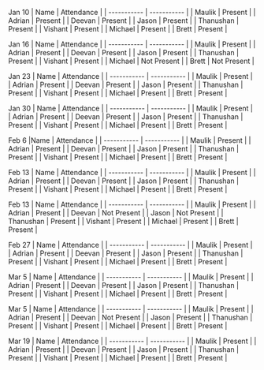 Jan 10
| Name        | Attendance  |
| ----------- | ----------- |
| Maulik      | Present     | 
| Adrian      | Present     | 
| Deevan      | Present     | 
| Jason       | Present     | 
| Thanushan   | Present     | 
| Vishant     | Present     | 
| Michael     | Present     | 
| Brett       | Present     | 

Jan 16
| Name        | Attendance  |
| ----------- | ----------- |
| Maulik      | Present     | 
| Adrian      | Present     | 
| Deevan      | Present     | 
| Jason       | Present     | 
| Thanushan   | Present     | 
| Vishant     | Present     | 
| Michael     | Not Present | 
| Brett       | Not Present | 

Jan 23
| Name        | Attendance  |
| ----------- | ----------- |
| Maulik      | Present     | 
| Adrian      | Present     | 
| Deevan      | Present     | 
| Jason       | Present     | 
| Thanushan   | Present     | 
| Vishant     | Present     | 
| Michael     | Present     | 
| Brett       | Present     | 

Jan 30
| Name        | Attendance  |
| ----------- | ----------- |
| Maulik      | Present     | 
| Adrian      | Present     | 
| Deevan      | Present     | 
| Jason       | Present     | 
| Thanushan   | Present     | 
| Vishant     | Present     | 
| Michael     | Present     | 
| Brett       | Present     | 

Feb 6
|Name        | Attendance  |
| ----------- | ----------- |
| Maulik      | Present     | 
| Adrian      | Present     | 
| Deevan      | Present     | 
| Jason       | Present     | 
| Thanushan   | Present     | 
| Vishant     | Present     | 
| Michael     | Present     | 
| Brett       | Present     | 

Feb 13
| Name        | Attendance  |
| ----------- | ----------- |
| Maulik      | Present     | 
| Adrian      | Present     | 
| Deevan      | Present     | 
| Jason       | Present     | 
| Thanushan   | Present     | 
| Vishant     | Present     | 
| Michael     | Present     | 
| Brett       | Present     | 

Feb 13
| Name        | Attendance      |
| ----------- | -----------     |
| Maulik      | Present         | 
| Adrian      | Present         | 
| Deevan      | Not Present     | 
| Jason       | Not Present     | 
| Thanushan   | Present         | 
| Vishant     | Present         | 
| Michael     | Present         | 
| Brett       | Present         | 

Feb 27
| Name        | Attendance  |
| ----------- | ----------- |
| Maulik      | Present     | 
| Adrian      | Present     | 
| Deevan      | Present     | 
| Jason       | Present     | 
| Thanushan   | Present     | 
| Vishant     | Present     | 
| Michael     | Present     | 
| Brett       | Present     | 

Mar 5
| Name        | Attendance  |
| ----------- | ----------- |
| Maulik      | Present     | 
| Adrian      | Present     | 
| Deevan      | Present     | 
| Jason       | Present     | 
| Thanushan   | Present     | 
| Vishant     | Present     | 
| Michael     | Present     | 
| Brett       | Present     | 

Mar 5
| Name        | Attendance      |
| ----------- | -----------     |
| Maulik      | Present         | 
| Adrian      | Present         | 
| Deevan      | Not Present     | 
| Jason       | Present         | 
| Thanushan   | Present         | 
| Vishant     | Present         | 
| Michael     | Present         | 
| Brett       | Present         | 

Mar 19
| Name        | Attendance  |
| ----------- | ----------- |
| Maulik      | Present     | 
| Adrian      | Present     | 
| Deevan      | Present     | 
| Jason       | Present     | 
| Thanushan   | Present     | 
| Vishant     | Present     | 
| Michael     | Present     | 
| Brett       | Present     | 

